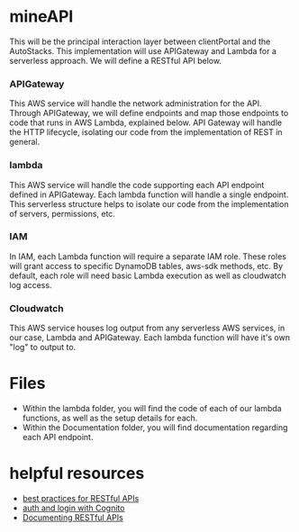 # mineAPI

  This will be the principal interaction layer between clientPortal and the AutoStacks. This implementation will use APIGateway and Lambda for a serverless approach. We will define a RESTful API below.

### APIGateway

  This AWS service will handle the network administration for the API. Through APIGateway, we will define endpoints and map those endpoints to code that runs in AWS Lambda, explained below. API Gateway will handle the HTTP lifecycle, isolating our code from the implementation of REST in general.

### lambda

  This AWS service will handle the code supporting each API endpoint defined in APIGateway. Each lambda function will handle a single endpoint. This serverless structure helps to isolate our code from the implementation of servers, permissions, etc.

### IAM

  In IAM, each Lambda function will require a separate IAM role. These roles will grant access to specific DynamoDB tables, aws-sdk methods, etc. By default, each role will need basic Lambda execution as well as cloudwatch log access.

### Cloudwatch

  This AWS service houses log output from any serverless AWS services, in our case, Lambda and APIGateway. Each lambda function will have it's own "log" to output to.

# Files

- Within the lambda folder, you will find the code of each of our lambda functions, as well as the setup details for each.
- Within the Documentation folder, you will find documentation regarding each API endpoint.

# helpful resources
- [best practices for RESTful APIs](https://medium.com/@mwaysolutions/10-best-practices-for-better-restful-api-cbe81b06f291)
- [auth and login with Cognito](https://aws.amazon.com/getting-started/projects/build-serverless-web-app-lambda-apigateway-s3-dynamodb-cognito/module-4/)
- [Documenting RESTful APIs](https://idratherbewriting.com/learnapidoc/docendpoints.html)
